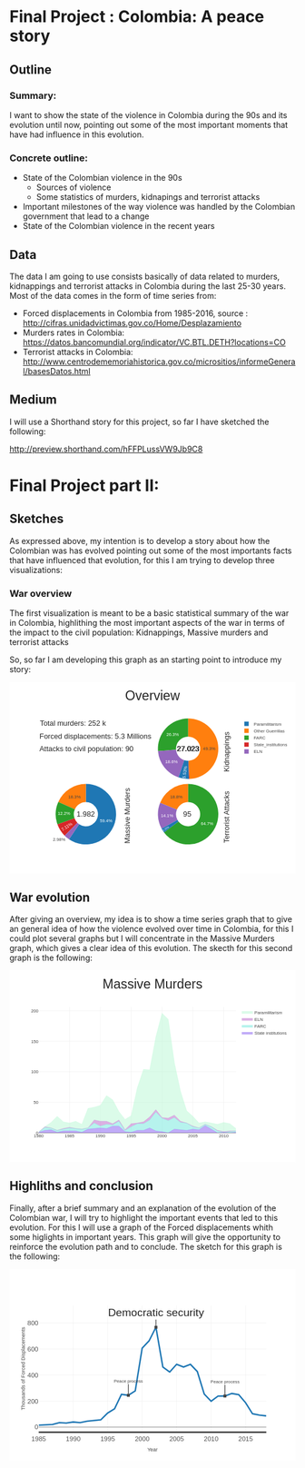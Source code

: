 # Final Project : Colombia: A peace  story
## Outline

### Summary:
I want to show the state of the violence in Colombia during the 90s and its evolution until now, pointing out some of the most important moments that have had influence in this evolution.

### Concrete outline:

- State of the Colombian violence in the 90s
  - Sources of violence
  - Some statistics of murders, kidnapings and terrorist attacks
- Important milestones of the way violence was handled by the Colombian government that lead to a change
- State of the Colombian violence in the recent years

## Data

The data I am going to use consists basically of data related to murders, kidnappings and terrorist attacks in Colombia during the last 25-30 years. Most of the data comes in the form of time series from:

- Forced displacements in Colombia from 1985-2016, source : http://cifras.unidadvictimas.gov.co/Home/Desplazamiento
- Murders rates in Colombia: https://datos.bancomundial.org/indicator/VC.BTL.DETH?locations=CO
- Terrorist attacks in Colombia:  http://www.centrodememoriahistorica.gov.co/micrositios/informeGeneral/basesDatos.html

## Medium

I will use a Shorthand story for this project, so far I have sketched the following:

http://preview.shorthand.com/hFFPLussVW9Jb9C8


# Final Project part II:

## Sketches

As expressed above, my intention is to develop a story about how the Colombian was has evolved pointing out some of the most importants facts that have influenced that evolution, for this I am trying to develop three visualizations:

### War overview 

The first visualization is meant to be a basic statistical summary of the war in Colombia, highlithing the most important aspects of the war in terms of the impact to the civil population: Kidnappings, Massive murders and terrorist attacks

So, so far I am developing this graph as an starting point to introduce my story:

<svg xmlns='http://www.w3.org/2000/svg' class='main-svg' style='' viewBox='0 0 784 525' width='784' height='525' xmlns:xlink='http://www.w3.org/1999/xlink'><rect style='fill: rgb(255, 255, 255); fill-opacity: 1;' x='0' y='0' width='784' height='525' /><defs id='defs-f72a44'><g class='clips' /><g class='gradients' /></defs><g class='bglayer' /><g class='layer-below'><g class='imagelayer' /><g class='shapelayer' /></g><g class='cartesianlayer' /><g class='polarlayer' /><g class='ternarylayer' /><g class='geolayer' /><g class='pielayer'><g class='trace' style='opacity: 1;' stroke-linejoin='round'><g class='slice'><path class='surface' style='fill: rgb(31, 119, 180); fill-opacity: 1; pointer-events: all; stroke: rgb(68, 68, 68); stroke-opacity: 1; stroke-width: 0;' d='M 190.856 389.669 a 33.12 33.12 0 1 0 18.504 -60.5888 l 0 -49.68 a 82.8 82.8 0 1 1 -46.2601 151.472 Z' /><g class='slicetext'><text class='slicetext' style='font-family: TOBESTRIPPEDOpen SansTOBESTRIPPED,verdana,arial,sans-serif; font-size: 12px; white-space: pre; fill: rgb(255, 255, 255); fill-opacity: 1;' text-anchor='middle' transform='translate(264.792 379.129) translate(0 4.64941)' x='0' y='0' data-notex='1'>59.4%</text></g></g><g class='slice'><path class='surface' style='fill: rgb(255, 127, 14); fill-opacity: 1; pointer-events: all; stroke: rgb(68, 68, 68); stroke-opacity: 1; stroke-width: 0;' d='M 209.36 329.08 a 33.12 33.12 0 0 0 -30.2409 19.6137 l -45.3614 -20.2594 a 82.8 82.8 0 0 1 75.6024 -49.0343 Z' /><g class='slicetext'><text class='slicetext' style='font-family: TOBESTRIPPEDOpen SansTOBESTRIPPED,verdana,arial,sans-serif; font-size: 12px; white-space: pre; fill: rgb(68, 68, 68); fill-opacity: 1;' text-anchor='middle' transform='translate(177.821 313.572) translate(0 4.64941)' x='0' y='0' data-notex='1'>18.3%</text></g></g><g class='slice'><path class='surface' style='fill: rgb(44, 160, 44); fill-opacity: 1; pointer-events: all; stroke: rgb(68, 68, 68); stroke-opacity: 1; stroke-width: 0;' d='M 179.119 348.694 a 33.12 33.12 0 0 0 -0.939122 24.6749 l -46.7701 16.7529 a 82.8 82.8 0 0 1 2.34781 -61.6872 Z' /><g class='slicetext'><text class='slicetext' style='font-family: TOBESTRIPPEDOpen SansTOBESTRIPPED,verdana,arial,sans-serif; font-size: 12px; white-space: pre; fill: rgb(255, 255, 255); fill-opacity: 1;' text-anchor='middle' transform='translate(149.088 359.906) translate(0 4.64941)' x='0' y='0' data-notex='1'>12.2%</text></g></g><g class='slice'><path class='surface' style='fill: rgb(214, 39, 40); fill-opacity: 1; pointer-events: all; stroke: rgb(68, 68, 68); stroke-opacity: 1; stroke-width: 0;' d='M 178.18 373.369 a 33.12 33.12 0 0 0 7.89098 12.3803 l -34.9336 35.3234 a 82.8 82.8 0 0 1 -19.7274 -30.9508 Z' /><g class='slicetext'><text class='slicetext' style='font-family: TOBESTRIPPEDOpen SansTOBESTRIPPED,verdana,arial,sans-serif; font-size: 12px; white-space: pre; fill: rgb(255, 255, 255); fill-opacity: 1;' text-anchor='middle' transform='translate(156.779 395.714) rotate(-32.5126) translate(0 4.64941)' x='0' y='0' data-notex='1'>7.11%</text></g></g><g class='slice'><path class='surface' style='fill: rgb(148, 103, 189); fill-opacity: 1; pointer-events: all; stroke: rgb(68, 68, 68); stroke-opacity: 1; stroke-width: 0;' d='M 186.071 385.749 a 33.12 33.12 0 0 0 4.78507 3.91987 l -27.756 41.2032 a 82.8 82.8 0 0 1 -11.9627 -9.79967 Z' /><g class='slicetext'><text class='slicetext' style='font-family: TOBESTRIPPEDOpen SansTOBESTRIPPED,verdana,arial,sans-serif; font-size: 12px; white-space: pre; fill: rgb(68, 68, 68); fill-opacity: 1;' text-anchor='middle' transform='translate(135.974 431.141) translate(0 4.64941)' x='0' y='0' data-notex='1'>2.98%</text></g></g></g><g class='trace' style='opacity: 1;' stroke-linejoin='round'><g class='slice'><path class='surface' style='fill: rgb(44, 160, 44); fill-opacity: 1; pointer-events: all; stroke: rgb(68, 68, 68); stroke-opacity: 1; stroke-width: 0;' d='M 463.21 382.159 a 33.12 33.12 0 1 0 26.4303 -53.0793 l 0 -49.68 a 82.8 82.8 0 1 1 -66.0758 132.698 Z' /><g class='slicetext'><text class='slicetext' style='font-family: TOBESTRIPPEDOpen SansTOBESTRIPPED,verdana,arial,sans-serif; font-size: 12px; white-space: pre; fill: rgb(255, 255, 255); fill-opacity: 1;' text-anchor='middle' transform='translate(541.524 388.035) translate(0 4.64941)' x='0' y='0' data-notex='1'>64.7%</text></g></g><g class='slice'><path class='surface' style='fill: rgb(255, 127, 14); fill-opacity: 1; pointer-events: all; stroke: rgb(68, 68, 68); stroke-opacity: 1; stroke-width: 0;' d='M 489.64 329.08 a 33.12 33.12 0 0 0 -30.6571 20.587 l -45.9857 -18.7995 a 82.8 82.8 0 0 1 76.6428 -51.4676 Z' /><g class='slicetext'><text class='slicetext' style='font-family: TOBESTRIPPEDOpen SansTOBESTRIPPED,verdana,arial,sans-serif; font-size: 12px; white-space: pre; fill: rgb(68, 68, 68); fill-opacity: 1;' text-anchor='middle' transform='translate(457.328 314.083) translate(0 4.64941)' x='0' y='0' data-notex='1'>18.8%</text></g></g><g class='slice'><path class='surface' style='fill: rgb(148, 103, 189); fill-opacity: 1; pointer-events: all; stroke: rgb(68, 68, 68); stroke-opacity: 1; stroke-width: 0;' d='M 458.983 349.667 a 33.12 33.12 0 0 0 1.57507 28.3813 l -43.6231 23.7725 a 82.8 82.8 0 0 1 -3.93767 -70.9532 Z' /><g class='slicetext'><text class='slicetext' style='font-family: TOBESTRIPPEDOpen SansTOBESTRIPPED,verdana,arial,sans-serif; font-size: 12px; white-space: pre; fill: rgb(255, 255, 255); fill-opacity: 1;' text-anchor='middle' transform='translate(431.769 365.412) translate(0 4.64941)' x='0' y='0' data-notex='1'>14.1%</text></g></g><g class='slice'><path class='surface' style='fill: rgb(31, 119, 180); fill-opacity: 1; pointer-events: all; stroke: rgb(68, 68, 68); stroke-opacity: 1; stroke-width: 0;' d='M 460.558 378.048 a 33.12 33.12 0 0 0 2.65172 4.11096 l -39.6455 29.9389 a 82.8 82.8 0 0 1 -6.6293 -10.2774 Z' /><g class='slicetext'><text class='slicetext' style='font-family: TOBESTRIPPEDOpen SansTOBESTRIPPED,verdana,arial,sans-serif; font-size: 12px; white-space: pre; fill: rgb(255, 255, 255); fill-opacity: 1;' text-anchor='middle' transform='translate(428.291 401.772) scale(0.574146) rotate(-32.8235) translate(0 4.64941)' x='0' y='0' data-notex='1'>2.35%</text></g></g></g><g class='trace' style='opacity: 1;' stroke-linejoin='round'><g class='slice'><path class='surface' style='fill: rgb(255, 127, 14); fill-opacity: 1; pointer-events: all; stroke: rgb(68, 68, 68); stroke-opacity: 1; stroke-width: 0;' d='M 491.051 215.89 a 33.12 33.12 0 0 0 -1.41148 -66.2099 l 0 -49.68 a 82.8 82.8 0 0 1 3.5287 165.525 Z' /><g class='slicetext'><text class='slicetext' style='font-family: TOBESTRIPPEDOpen SansTOBESTRIPPED,verdana,arial,sans-serif; font-size: 12px; white-space: pre; fill: rgb(68, 68, 68); fill-opacity: 1;' text-anchor='middle' transform='translate(547.587 181.565) translate(0 4.64941)' x='0' y='0' data-notex='1'>49.3%</text></g></g><g class='slice'><path class='surface' style='fill: rgb(44, 160, 44); fill-opacity: 1; pointer-events: all; stroke: rgb(68, 68, 68); stroke-opacity: 1; stroke-width: 0;' d='M 489.64 149.68 a 33.12 33.12 0 0 0 -33.0136 35.7731 l -49.5203 3.97971 a 82.8 82.8 0 0 1 82.5339 -89.4328 Z' /><g class='slicetext'><text class='slicetext' style='font-family: TOBESTRIPPEDOpen SansTOBESTRIPPED,verdana,arial,sans-serif; font-size: 12px; white-space: pre; fill: rgb(255, 255, 255); fill-opacity: 1;' text-anchor='middle' transform='translate(447.046 143.492) translate(0 4.64941)' x='0' y='0' data-notex='1'>26.3%</text></g></g><g class='slice'><path class='surface' style='fill: rgb(148, 103, 189); fill-opacity: 1; pointer-events: all; stroke: rgb(68, 68, 68); stroke-opacity: 1; stroke-width: 0;' d='M 456.626 185.453 a 33.12 33.12 0 0 0 22.5102 28.7573 l -15.755 47.1156 a 82.8 82.8 0 0 1 -56.2756 -71.8932 Z' /><g class='slicetext'><text class='slicetext' style='font-family: TOBESTRIPPEDOpen SansTOBESTRIPPED,verdana,arial,sans-serif; font-size: 12px; white-space: pre; fill: rgb(255, 255, 255); fill-opacity: 1;' text-anchor='middle' transform='translate(444 218.526) translate(0 4.64941)' x='0' y='0' data-notex='1'>18.6%</text></g></g><g class='slice'><path class='surface' style='fill: rgb(31, 119, 180); fill-opacity: 1; pointer-events: all; stroke: rgb(68, 68, 68); stroke-opacity: 1; stroke-width: 0;' d='M 479.137 214.21 a 33.12 33.12 0 0 0 11.3238 1.69942 l 1.23063 49.6648 a 82.8 82.8 0 0 1 -28.3094 -4.24855 Z' /><g class='slicetext'><text class='slicetext' style='font-family: TOBESTRIPPEDOpen SansTOBESTRIPPED,verdana,arial,sans-serif; font-size: 12px; white-space: pre; fill: rgb(255, 255, 255); fill-opacity: 1;' text-anchor='middle' transform='translate(479.98 247.17) rotate(-81.465) translate(0 4.64941)' x='0' y='0' data-notex='1'>5.53%</text></g></g><g class='slice'><path class='surface' style='fill: rgb(214, 39, 40); fill-opacity: 1; pointer-events: all; stroke: rgb(68, 68, 68); stroke-opacity: 1; stroke-width: 0;' d='M 490.46 215.91 a 33.12 33.12 0 0 0 0.591059 -0.0199273 l 2.11722 49.6349 a 82.8 82.8 0 0 1 -1.47765 0.0498183 Z' /><g class='slicetext'><text class='slicetext' style='font-family: TOBESTRIPPEDOpen SansTOBESTRIPPED,verdana,arial,sans-serif; font-size: 12px; white-space: pre; fill: rgb(255, 255, 255); fill-opacity: 1;' text-anchor='middle' transform='translate(492.371 263.796) scale(0.0866479) rotate(88.069) translate(-0.00488281 4.64941)' x='0' y='0' data-notex='1'>0.284%</text></g></g></g></g><g class='glimages' /><defs id='topdefs-f72a44'><g class='clips' /><clipPath id='legendf72a44'><rect x='0' y='0' width='142' height='105' /></clipPath></defs><g class='layer-above'><g class='imagelayer' /><g class='shapelayer' /></g><g class='infolayer'><g class='legend' pointer-events='all' transform='translate(629.78 100)'><rect class='bg' style='fill: rgb(255, 255, 255); fill-opacity: 1; stroke: rgb(68, 68, 68); stroke-opacity: 1; stroke-width: 0px;' x='0' y='0' width='142' height='105' shape-rendering='crispEdges' /><g class='scrollbox' clip-path='url("#legendf72a44")' transform='translate(0)'><g class='groups'><g class='traces' style='opacity: 1;' transform='translate(0 14.5)'><text class='legendtext user-select-none' style='font-family: TOBESTRIPPEDOpen SansTOBESTRIPPED,verdana,arial,sans-serif; font-size: 12px; white-space: pre; fill: rgb(68, 68, 68); fill-opacity: 1;' text-anchor='start' x='40' y='4.68'>Paramilitarism</text><rect class='legendtoggle' style='cursor: pointer; fill: rgb(0, 0, 0); fill-opacity: 0;' pointer-events='all' x='0' y='-9.5' width='182' height='19' /><g class='layers' style='opacity: 1;'><g class='legendfill' /><g class='legendlines' /><g class='legendsymbols'><g class='legendpoints'><path class='legendpie' style='fill: rgb(31, 119, 180); fill-opacity: 1; stroke: rgb(68, 68, 68); stroke-opacity: 1; stroke-width: 0;' transform='translate(20)' d='M 6 6 H -6 V -6 H 6 Z' /></g></g></g></g><g class='traces' style='opacity: 1;' transform='translate(0 33.5)'><text class='legendtext user-select-none' style='font-family: TOBESTRIPPEDOpen SansTOBESTRIPPED,verdana,arial,sans-serif; font-size: 12px; white-space: pre; fill: rgb(68, 68, 68); fill-opacity: 1;' text-anchor='start' x='40' y='4.68'>Other Guerrillas</text><rect class='legendtoggle' style='cursor: pointer; fill: rgb(0, 0, 0); fill-opacity: 0;' pointer-events='all' x='0' y='-9.5' width='182' height='19' /><g class='layers' style='opacity: 1;'><g class='legendfill' /><g class='legendlines' /><g class='legendsymbols'><g class='legendpoints'><path class='legendpie' style='fill: rgb(255, 127, 14); fill-opacity: 1; stroke: rgb(68, 68, 68); stroke-opacity: 1; stroke-width: 0;' transform='translate(20)' d='M 6 6 H -6 V -6 H 6 Z' /></g></g></g></g><g class='traces' style='opacity: 1;' transform='translate(0 52.5)'><text class='legendtext user-select-none' style='font-family: TOBESTRIPPEDOpen SansTOBESTRIPPED,verdana,arial,sans-serif; font-size: 12px; white-space: pre; fill: rgb(68, 68, 68); fill-opacity: 1;' text-anchor='start' x='40' y='4.68'>FARC</text><rect class='legendtoggle' style='cursor: pointer; fill: rgb(0, 0, 0); fill-opacity: 0;' pointer-events='all' x='0' y='-9.5' width='182' height='19' /><g class='layers' style='opacity: 1;'><g class='legendfill' /><g class='legendlines' /><g class='legendsymbols'><g class='legendpoints'><path class='legendpie' style='fill: rgb(44, 160, 44); fill-opacity: 1; stroke: rgb(68, 68, 68); stroke-opacity: 1; stroke-width: 0;' transform='translate(20)' d='M 6 6 H -6 V -6 H 6 Z' /></g></g></g></g><g class='traces' style='opacity: 1;' transform='translate(0 71.5)'><text class='legendtext user-select-none' style='font-family: TOBESTRIPPEDOpen SansTOBESTRIPPED,verdana,arial,sans-serif; font-size: 12px; white-space: pre; fill: rgb(68, 68, 68); fill-opacity: 1;' text-anchor='start' x='40' y='4.68'>State_institutions</text><rect class='legendtoggle' style='cursor: pointer; fill: rgb(0, 0, 0); fill-opacity: 0;' pointer-events='all' x='0' y='-9.5' width='182' height='19' /><g class='layers' style='opacity: 1;'><g class='legendfill' /><g class='legendlines' /><g class='legendsymbols'><g class='legendpoints'><path class='legendpie' style='fill: rgb(214, 39, 40); fill-opacity: 1; stroke: rgb(68, 68, 68); stroke-opacity: 1; stroke-width: 0;' transform='translate(20)' d='M 6 6 H -6 V -6 H 6 Z' /></g></g></g></g><g class='traces' style='opacity: 1;' transform='translate(0 90.5)'><text class='legendtext user-select-none' style='font-family: TOBESTRIPPEDOpen SansTOBESTRIPPED,verdana,arial,sans-serif; font-size: 12px; white-space: pre; fill: rgb(68, 68, 68); fill-opacity: 1;' text-anchor='start' x='40' y='4.68'>ELN</text><rect class='legendtoggle' style='cursor: pointer; fill: rgb(0, 0, 0); fill-opacity: 0;' pointer-events='all' x='0' y='-9.5' width='182' height='19' /><g class='layers' style='opacity: 1;'><g class='legendfill' /><g class='legendlines' /><g class='legendsymbols'><g class='legendpoints'><path class='legendpie' style='fill: rgb(148, 103, 189); fill-opacity: 1; stroke: rgb(68, 68, 68); stroke-opacity: 1; stroke-width: 0;' transform='translate(20)' d='M 6 6 H -6 V -6 H 6 Z' /></g></g></g></g></g></g><rect class='scrollbar' style='fill: rgb(128, 139, 164); fill-opacity: 1;' x='0' y='0' width='0' height='0' rx='20' ry='3' /></g><g class='g-gtitle'><text class='gtitle' style='font-family: Arial; font-size: 36px; font-weight: normal; white-space: pre; opacity: 1; fill: rgb(37, 37, 37);' text-anchor='middle' x='392' y='50' dy='0em'>Overview</text></g><g class='annotation' style='opacity: 1;' data-index='0'><g class='annotation-text-g' transform='rotate(-90 594.72 370)'><g class='cursor-pointer' transform='translate(520 357)'><rect class='bg' style='fill: rgb(0, 0, 0); fill-opacity: 0; stroke: rgb(0, 0, 0); stroke-opacity: 0; stroke-width: 1px;' x='0.5' y='0.5' width='149' height='26' /><text class='annotation-text' style='font-family: Arial; font-size: 20px; white-space: pre; fill: rgb(37, 37, 37); fill-opacity: 1;' text-anchor='middle' x='74.79' y='20.4395'>Terrorist Attacks</text></g></g></g><g class='annotation' style='opacity: 1;' data-index='1'><g class='annotation-text-g' transform='rotate(0)'><g class='cursor-pointer' transform='translate(474 349)'><rect class='bg' style='fill: rgb(0, 0, 0); fill-opacity: 0; stroke: rgb(0, 0, 0); stroke-opacity: 0; stroke-width: 1px;' x='0.5' y='0.5' width='25' height='26' /><text class='annotation-text' style='font-family: Arial; font-size: 20px; white-space: pre; fill: rgb(37, 37, 37); fill-opacity: 1;' text-anchor='middle' x='13.1201' y='20.4395'>95</text></g></g></g><g class='annotation' style='opacity: 1;' data-index='2'><g class='annotation-text-g' transform='rotate(-90 322.55 367)'><g class='cursor-pointer' transform='translate(245 354)'><rect class='bg' style='fill: rgb(0, 0, 0); fill-opacity: 0; stroke: rgb(0, 0, 0); stroke-opacity: 0; stroke-width: 1px;' x='0.5' y='0.5' width='155' height='26' /><text class='annotation-text' style='font-family: Arial; font-size: 20px; white-space: pre; fill: rgb(37, 37, 37); fill-opacity: 1;' text-anchor='middle' x='78.1201' y='20.4395'>Massive Murders</text></g></g></g><g class='annotation' style='opacity: 1;' data-index='3'><g class='annotation-text-g' transform='rotate(0)'><g class='cursor-pointer' transform='translate(182 349)'><rect class='bg' style='fill: rgb(0, 0, 0); fill-opacity: 0; stroke: rgb(0, 0, 0); stroke-opacity: 0; stroke-width: 1px;' x='0.5' y='0.5' width='53' height='26' /><text class='annotation-text' style='font-family: Arial; font-size: 20px; white-space: pre; fill: rgb(37, 37, 37); fill-opacity: 1;' text-anchor='middle' x='27.0195' y='20.4395'>1.982</text></g></g></g><g class='annotation' style='opacity: 1;' data-index='4'><g class='annotation-text-g' transform='rotate(-90 594.72 191.5)'><g class='cursor-pointer' transform='translate(538 178)'><rect class='bg' style='fill: rgb(0, 0, 0); fill-opacity: 0; stroke: rgb(0, 0, 0); stroke-opacity: 0; stroke-width: 1px;' x='0.5' y='0.5' width='113' height='26' /><text class='annotation-text' style='font-family: Arial; font-size: 20px; white-space: pre; fill: rgb(37, 37, 37); fill-opacity: 1;' text-anchor='middle' x='57.0293' y='20.4395'>Kidnappings</text></g></g></g><g class='annotation' style='opacity: 1;' data-index='5'><g class='annotation-text-g' transform='rotate(0)'><g class='cursor-pointer' transform='translate(457 169)'><rect class='bg' style='fill: rgb(0, 0, 0); fill-opacity: 0; stroke: rgb(0, 0, 0); stroke-opacity: 0; stroke-width: 1px;' x='0.5' y='0.5' width='64' height='26' /><text class='annotation-text' style='font-family: Arial; font-size: 20px; white-space: pre; fill: rgb(37, 37, 37); fill-opacity: 1;' text-anchor='middle' x='32.5801' y='20.4395'>27.023</text></g></g></g><g class='annotation' style='opacity: 1;' data-index='6'><g class='annotation-text-g' transform='rotate(0)'><g class='cursor-pointer' transform='translate(457 169)'><rect class='bg' style='fill: rgb(0, 0, 0); fill-opacity: 0; stroke: rgb(0, 0, 0); stroke-opacity: 0; stroke-width: 1px;' x='0.5' y='0.5' width='64' height='26' /><text class='annotation-text' style='font-family: Arial; font-size: 20px; white-space: pre; fill: rgb(37, 37, 37); fill-opacity: 1;' text-anchor='middle' x='32.5801' y='20.4395'>27.023</text></g></g></g><g class='annotation' style='opacity: 1;' data-index='7'><g class='annotation-text-g' transform='rotate(0)'><g class='cursor-pointer' transform='translate(457 169)'><rect class='bg' style='fill: rgb(0, 0, 0); fill-opacity: 0; stroke: rgb(0, 0, 0); stroke-opacity: 0; stroke-width: 1px;' x='0.5' y='0.5' width='64' height='26' /><text class='annotation-text' style='font-family: Arial; font-size: 20px; white-space: pre; fill: rgb(37, 37, 37); fill-opacity: 1;' text-anchor='middle' x='32.5801' y='20.4395'>27.023</text></g></g></g><g class='annotation' style='opacity: 1;' data-index='8'><g class='annotation-text-g' transform='rotate(0)'><g class='cursor-pointer' transform='translate(457 169)'><rect class='bg' style='fill: rgb(0, 0, 0); fill-opacity: 0; stroke: rgb(0, 0, 0); stroke-opacity: 0; stroke-width: 1px;' x='0.5' y='0.5' width='64' height='26' /><text class='annotation-text' style='font-family: Arial; font-size: 20px; white-space: pre; fill: rgb(37, 37, 37); fill-opacity: 1;' text-anchor='middle' x='32.5801' y='20.4395'>27.023</text></g></g></g><g class='annotation' style='opacity: 1;' data-index='9'><g class='annotation-text-g' transform='rotate(0)'><g class='cursor-pointer' transform='translate(457 169)'><rect class='bg' style='fill: rgb(0, 0, 0); fill-opacity: 0; stroke: rgb(0, 0, 0); stroke-opacity: 0; stroke-width: 1px;' x='0.5' y='0.5' width='64' height='26' /><text class='annotation-text' style='font-family: Arial; font-size: 20px; white-space: pre; fill: rgb(37, 37, 37); fill-opacity: 1;' text-anchor='middle' x='32.5801' y='20.4395'>27.023</text></g></g></g><g class='annotation' style='opacity: 1;' data-index='10'><g class='annotation-text-g' transform='rotate(0)'><g class='cursor-pointer' transform='translate(80 100)'><rect class='bg' style='fill: rgb(0, 0, 0); fill-opacity: 0; stroke: rgb(0, 0, 0); stroke-opacity: 0; stroke-width: 1px;' x='0.5' y='0.5' width='186' height='26' /><text class='annotation-text' style='font-family: Arial; font-size: 20px; white-space: pre; fill: rgb(37, 37, 37); fill-opacity: 1;' text-anchor='middle' x='93.7002' y='20.4395'>Total murders: 252 k</text></g></g></g><g class='annotation' style='opacity: 1;' data-index='11'><g class='annotation-text-g' transform='rotate(0)'><g class='cursor-pointer' transform='translate(80 135)'><rect class='bg' style='fill: rgb(0, 0, 0); fill-opacity: 0; stroke: rgb(0, 0, 0); stroke-opacity: 0; stroke-width: 1px;' x='0.5' y='0.5' width='310' height='26' /><text class='annotation-text' style='font-family: Arial; font-size: 20px; white-space: pre; fill: rgb(37, 37, 37); fill-opacity: 1;' text-anchor='middle' x='155.3799' y='20.4395'>Forced displacements: 5.3 Millions</text></g></g></g><g class='annotation' style='opacity: 1;' data-index='12'><g class='annotation-text-g' transform='rotate(0)'><g class='cursor-pointer' transform='translate(80 169)'><rect class='bg' style='fill: rgb(0, 0, 0); fill-opacity: 0; stroke: rgb(0, 0, 0); stroke-opacity: 0; stroke-width: 1px;' x='0.5' y='0.5' width='261' height='26' /><text class='annotation-text' style='font-family: Arial; font-size: 20px; white-space: pre; fill: rgb(37, 37, 37); fill-opacity: 1;' text-anchor='middle' x='130.9502' y='20.4395'>Attacks to civil population: 90</text></g></g></g></g></svg>




## War evolution

After giving an overview, my idea is to show a time series graph that to give an general idea of how the  violence evolved over time in Colombia, for this I could plot several graphs but I will concentrate in the Massive Murders graph, which gives a clear idea of this evolution. The  skecth for this second graph is the following: 

<svg xmlns='http://www.w3.org/2000/svg' class='main-svg' style='' viewBox='0 0 784 525' width='784' height='525' xmlns:xlink='http://www.w3.org/1999/xlink'><rect style='fill: rgb(255, 255, 255); fill-opacity: 1;' x='0' y='0' width='784' height='525' /><defs id='defs-1cec9d'><g class='clips'><clipPath class='plotclip' id='clip1cec9dxyplot'><rect width='541' height='345' /></clipPath><clipPath class='axesclip' id='clip1cec9dx'><rect x='80' y='0' width='541' height='525' /></clipPath><clipPath class='axesclip' id='clip1cec9dy'><rect x='0' y='100' width='784' height='345' /></clipPath><clipPath class='axesclip' id='clip1cec9dxy'><rect x='80' y='100' width='541' height='345' /></clipPath></g><g class='gradients' /></defs><g class='bglayer' /><g class='layer-below'><g class='imagelayer' /><g class='shapelayer' /></g><g class='cartesianlayer'><g class='subplot xy'><g class='layer-subplot'><g class='shapelayer' /><g class='imagelayer' /></g><g class='gridlayer'><g class='x'><path class='xgrid crisp' style='stroke: rgb(238, 238, 238); stroke-opacity: 1; stroke-width: 1px;' transform='translate(164.53)' d='M 0 100 v 345' /><path class='xgrid crisp' style='stroke: rgb(238, 238, 238); stroke-opacity: 1; stroke-width: 1px;' transform='translate(249.06)' d='M 0 100 v 345' /><path class='xgrid crisp' style='stroke: rgb(238, 238, 238); stroke-opacity: 1; stroke-width: 1px;' transform='translate(333.59)' d='M 0 100 v 345' /><path class='xgrid crisp' style='stroke: rgb(238, 238, 238); stroke-opacity: 1; stroke-width: 1px;' transform='translate(418.13)' d='M 0 100 v 345' /><path class='xgrid crisp' style='stroke: rgb(238, 238, 238); stroke-opacity: 1; stroke-width: 1px;' transform='translate(502.66)' d='M 0 100 v 345' /><path class='xgrid crisp' style='stroke: rgb(238, 238, 238); stroke-opacity: 1; stroke-width: 1px;' transform='translate(587.19)' d='M 0 100 v 345' /></g><g class='y'><path class='ygrid crisp' style='stroke: rgb(238, 238, 238); stroke-opacity: 1; stroke-width: 1px;' transform='translate(0 361.39)' d='M 80 0 h 541' /><path class='ygrid crisp' style='stroke: rgb(238, 238, 238); stroke-opacity: 1; stroke-width: 1px;' transform='translate(0 277.78)' d='M 80 0 h 541' /><path class='ygrid crisp' style='stroke: rgb(238, 238, 238); stroke-opacity: 1; stroke-width: 1px;' transform='translate(0 194.17)' d='M 80 0 h 541' /><path class='ygrid crisp' style='stroke: rgb(238, 238, 238); stroke-opacity: 1; stroke-width: 1px;' transform='translate(0 110.56)' d='M 80 0 h 541' /></g></g><g class='zerolinelayer'><path class='yzl zl crisp' style='stroke: rgb(68, 68, 68); stroke-opacity: 1; stroke-width: 1px;' transform='translate(0 445)' d='M 80 0 h 541' /></g><path class='xlines-below' /><path class='ylines-below' /><g class='overlines-below' /><g class='xaxislayer-below' /><g class='yaxislayer-below' /><g class='overaxes-below' /><g class='plot' clip-path='url("#clip1cec9dxyplot")' transform='translate(80 100)'><g class='scatterlayer mlayer'><g class='trace scatter trace1b7fe9' style='stroke-miterlimit: 2;'><g class='fills'><g><path class='js-fill' style='fill: rgb(131, 90, 241); fill-opacity: 0.5; stroke-width: 0;' d='M 541 345 L 0 345 L 0 343.33 L 16.91 338.31 L 33.81 336.64 L 50.72 343.33 L 67.63 339.98 L 101.44 339.98 L 118.34 343.33 L 135.25 334.97 L 152.16 333.29 L 169.06 331.62 L 185.97 333.29 L 202.88 326.61 L 219.78 326.61 L 236.69 341.66 L 253.59 343.33 L 270.5 338.31 L 287.41 338.31 L 304.31 331.62 L 321.22 339.98 L 338.13 341.66 L 355.03 345 L 371.94 334.97 L 388.84 336.64 L 405.75 338.31 L 422.66 334.97 L 439.56 336.64 L 456.47 324.93 L 490.28 345 L 507.19 343.33 L 524.09 345 L 541 343.33' /></g><g><path class='js-fill' style='fill: rgb(111, 231, 219); fill-opacity: 0.5; stroke-width: 0;' d='M 0 343.33 L 16.91 329.95 L 33.81 331.62 L 50.72 338.31 L 67.63 334.97 L 84.53 331.62 L 101.44 333.29 L 118.34 334.97 L 135.25 331.62 L 152.16 318.24 L 169.06 326.61 L 185.97 321.59 L 202.88 323.26 L 219.78 313.23 L 236.69 338.31 L 253.59 328.28 L 270.5 319.92 L 287.41 319.92 L 304.31 309.88 L 321.22 288.15 L 338.13 304.87 L 355.03 311.56 L 371.94 303.2 L 388.84 316.57 L 405.75 318.24 L 422.66 328.28 L 439.56 331.62 L 456.47 321.59 L 473.38 328.28 L 490.28 339.98 L 507.19 343.33 L 541 339.98 L 541 343.33 L 524.09 345 L 507.19 343.33 L 490.28 345 L 456.47 324.93 L 439.56 336.64 L 422.66 334.97 L 405.75 338.31 L 388.84 336.64 L 371.94 334.97 L 355.03 345 L 338.13 341.66 L 321.22 339.98 L 304.31 331.62 L 287.41 338.31 L 270.5 338.31 L 253.59 343.33 L 236.69 341.66 L 219.78 326.61 L 202.88 326.61 L 185.97 333.29 L 169.06 331.62 L 152.16 333.29 L 135.25 334.97 L 118.34 343.33 L 101.44 339.98 L 67.63 339.98 L 50.72 343.33 L 33.81 336.64 L 16.91 338.31 L 0 343.33 Z' /></g></g><g class='errorbars' /><g class='lines'><path class='js-line' style='opacity: 1; fill: none; stroke: rgb(131, 90, 241); stroke-opacity: 1; stroke-width: 0.5px;' d='M 0 343.33 L 16.91 338.31 L 33.81 336.64 L 50.72 343.33 L 67.63 339.98 L 101.44 339.98 L 118.34 343.33 L 135.25 334.97 L 152.16 333.29 L 169.06 331.62 L 185.97 333.29 L 202.88 326.61 L 219.78 326.61 L 236.69 341.66 L 253.59 343.33 L 270.5 338.31 L 287.41 338.31 L 304.31 331.62 L 321.22 339.98 L 338.13 341.66 L 355.03 345 L 371.94 334.97 L 388.84 336.64 L 405.75 338.31 L 422.66 334.97 L 439.56 336.64 L 456.47 324.93 L 490.28 345 L 507.19 343.33 L 524.09 345 L 541 343.33' /></g><g class='points' /><g class='text' /></g><g class='trace scatter tracea3b535' style='stroke-miterlimit: 2;'><g class='fills'><g><path class='js-fill' style='fill: rgb(184, 100, 200); fill-opacity: 0.5; stroke-width: 0;' d='M 0 343.33 L 16.91 328.28 L 33.81 331.62 L 50.72 338.31 L 67.63 333.29 L 84.53 329.95 L 101.44 333.29 L 118.34 334.97 L 135.25 331.62 L 152.16 309.88 L 169.06 313.23 L 185.97 313.23 L 202.88 319.92 L 219.78 309.88 L 236.69 336.64 L 253.59 319.92 L 270.5 318.24 L 287.41 314.9 L 304.31 301.52 L 321.22 281.46 L 338.13 303.2 L 355.03 304.87 L 371.94 296.51 L 388.84 313.23 L 405.75 318.24 L 422.66 326.61 L 439.56 331.62 L 456.47 321.59 L 473.38 328.28 L 490.28 338.31 L 507.19 341.66 L 524.09 339.98 L 541 339.98 L 541 339.98 L 507.19 343.33 L 490.28 339.98 L 473.38 328.28 L 456.47 321.59 L 439.56 331.62 L 422.66 328.28 L 405.75 318.24 L 388.84 316.57 L 371.94 303.2 L 355.03 311.56 L 338.13 304.87 L 321.22 288.15 L 304.31 309.88 L 287.41 319.92 L 270.5 319.92 L 253.59 328.28 L 236.69 338.31 L 219.78 313.23 L 202.88 323.26 L 185.97 321.59 L 169.06 326.61 L 152.16 318.24 L 135.25 331.62 L 118.34 334.97 L 101.44 333.29 L 84.53 331.62 L 67.63 334.97 L 50.72 338.31 L 33.81 331.62 L 16.91 329.95 L 0 343.33 Z' /></g></g><g class='errorbars' /><g class='lines'><path class='js-line' style='opacity: 1; fill: none; stroke: rgb(111, 231, 219); stroke-opacity: 1; stroke-width: 0.5px;' d='M 0 343.33 L 16.91 329.95 L 33.81 331.62 L 50.72 338.31 L 67.63 334.97 L 84.53 331.62 L 101.44 333.29 L 118.34 334.97 L 135.25 331.62 L 152.16 318.24 L 169.06 326.61 L 185.97 321.59 L 202.88 323.26 L 219.78 313.23 L 236.69 338.31 L 253.59 328.28 L 270.5 319.92 L 287.41 319.92 L 304.31 309.88 L 321.22 288.15 L 338.13 304.87 L 355.03 311.56 L 371.94 303.2 L 388.84 316.57 L 405.75 318.24 L 422.66 328.28 L 439.56 331.62 L 456.47 321.59 L 473.38 328.28 L 490.28 339.98 L 507.19 343.33 L 541 339.98' /></g><g class='points' /><g class='text' /></g><g class='trace scatter traceba7064' style='stroke-miterlimit: 2;'><g class='fills'><g><path class='js-fill' style='fill: rgb(184, 247, 212); fill-opacity: 0.5; stroke-width: 0;' d='M 0 341.66 L 16.91 328.28 L 33.81 316.57 L 50.72 299.85 L 67.63 314.9 L 84.53 318.24 L 101.44 313.23 L 118.34 321.59 L 135.25 278.11 L 152.16 274.77 L 169.06 269.75 L 185.97 243 L 202.88 254.7 L 219.78 286.47 L 236.69 308.21 L 253.59 298.18 L 270.5 221.26 L 287.41 171.09 L 304.31 172.76 L 321.22 82.47 L 338.13 17.25 L 355.03 33.97 L 371.94 152.7 L 388.84 231.29 L 405.75 284.8 L 422.66 299.85 L 439.56 318.24 L 456.47 314.9 L 473.38 318.24 L 490.28 321.59 L 507.19 316.57 L 524.09 319.92 L 541 333.29 L 541 339.98 L 524.09 339.98 L 507.19 341.66 L 490.28 338.31 L 473.38 328.28 L 456.47 321.59 L 439.56 331.62 L 422.66 326.61 L 405.75 318.24 L 388.84 313.23 L 371.94 296.51 L 355.03 304.87 L 338.13 303.2 L 321.22 281.46 L 304.31 301.52 L 287.41 314.9 L 270.5 318.24 L 253.59 319.92 L 236.69 336.64 L 219.78 309.88 L 202.88 319.92 L 185.97 313.23 L 169.06 313.23 L 152.16 309.88 L 135.25 331.62 L 118.34 334.97 L 101.44 333.29 L 84.53 329.95 L 67.63 333.29 L 50.72 338.31 L 33.81 331.62 L 16.91 328.28 L 0 343.33 Z' /></g></g><g class='errorbars' /><g class='lines'><path class='js-line' style='opacity: 1; fill: none; stroke: rgb(184, 100, 200); stroke-opacity: 1; stroke-width: 0.5px;' d='M 0 343.33 L 16.91 328.28 L 33.81 331.62 L 50.72 338.31 L 67.63 333.29 L 84.53 329.95 L 101.44 333.29 L 118.34 334.97 L 135.25 331.62 L 152.16 309.88 L 169.06 313.23 L 185.97 313.23 L 202.88 319.92 L 219.78 309.88 L 236.69 336.64 L 253.59 319.92 L 270.5 318.24 L 287.41 314.9 L 304.31 301.52 L 321.22 281.46 L 338.13 303.2 L 355.03 304.87 L 371.94 296.51 L 388.84 313.23 L 405.75 318.24 L 422.66 326.61 L 439.56 331.62 L 456.47 321.59 L 473.38 328.28 L 490.28 338.31 L 507.19 341.66 L 524.09 339.98 L 541 339.98' /></g><g class='points' /><g class='text' /></g><g class='trace scatter trace87dd60' style='stroke-miterlimit: 2;'><g class='fills' /><g class='errorbars' /><g class='lines'><path class='js-line' style='opacity: 1; fill: none; stroke: rgb(184, 247, 212); stroke-opacity: 1; stroke-width: 0.5px;' d='M 0 341.66 L 16.91 328.28 L 33.81 316.57 L 50.72 299.85 L 67.63 314.9 L 84.53 318.24 L 101.44 313.23 L 118.34 321.59 L 135.25 278.11 L 152.16 274.77 L 169.06 269.75 L 185.97 243 L 202.88 254.7 L 219.78 286.47 L 236.69 308.21 L 253.59 298.18 L 270.5 221.26 L 287.41 171.09 L 304.31 172.76 L 321.22 82.47 L 338.13 17.25 L 355.03 33.97 L 371.94 152.7 L 388.84 231.29 L 405.75 284.8 L 422.66 299.85 L 439.56 318.24 L 456.47 314.9 L 473.38 318.24 L 490.28 321.59 L 507.19 316.57 L 524.09 319.92 L 541 333.29' /></g><g class='points' /><g class='text' /></g></g></g><g class='overplot' /><path class='xlines-above crisp' style='fill: none;' d='M 0 0' /><path class='ylines-above crisp' style='fill: none;' d='M 0 0' /><g class='overlines-above' /><g class='xaxislayer-above'><g class='xtick'><text style='font-family: TOBESTRIPPEDOpen SansTOBESTRIPPED,verdana,arial,sans-serif; font-size: 12px; white-space: pre; fill: rgb(68, 68, 68); fill-opacity: 1;' text-anchor='middle' transform='translate(80)' x='0' y='458'>1980</text></g><g class='xtick'><text style='font-family: TOBESTRIPPEDOpen SansTOBESTRIPPED,verdana,arial,sans-serif; font-size: 12px; white-space: pre; fill: rgb(68, 68, 68); fill-opacity: 1;' text-anchor='middle' transform='translate(164.53)' x='0' y='458'>1985</text></g><g class='xtick'><text style='font-family: TOBESTRIPPEDOpen SansTOBESTRIPPED,verdana,arial,sans-serif; font-size: 12px; white-space: pre; fill: rgb(68, 68, 68); fill-opacity: 1;' text-anchor='middle' transform='translate(249.06)' x='0' y='458'>1990</text></g><g class='xtick'><text style='font-family: TOBESTRIPPEDOpen SansTOBESTRIPPED,verdana,arial,sans-serif; font-size: 12px; white-space: pre; fill: rgb(68, 68, 68); fill-opacity: 1;' text-anchor='middle' transform='translate(333.59)' x='0' y='458'>1995</text></g><g class='xtick'><text style='font-family: TOBESTRIPPEDOpen SansTOBESTRIPPED,verdana,arial,sans-serif; font-size: 12px; white-space: pre; fill: rgb(68, 68, 68); fill-opacity: 1;' text-anchor='middle' transform='translate(418.13)' x='0' y='458'>2000</text></g><g class='xtick'><text style='font-family: TOBESTRIPPEDOpen SansTOBESTRIPPED,verdana,arial,sans-serif; font-size: 12px; white-space: pre; fill: rgb(68, 68, 68); fill-opacity: 1;' text-anchor='middle' transform='translate(502.66)' x='0' y='458'>2005</text></g><g class='xtick'><text style='font-family: TOBESTRIPPEDOpen SansTOBESTRIPPED,verdana,arial,sans-serif; font-size: 12px; white-space: pre; fill: rgb(68, 68, 68); fill-opacity: 1;' text-anchor='middle' transform='translate(587.19)' x='0' y='458'>2010</text></g></g><g class='yaxislayer-above'><g class='ytick'><text style='font-family: TOBESTRIPPEDOpen SansTOBESTRIPPED,verdana,arial,sans-serif; font-size: 12px; white-space: pre; fill: rgb(68, 68, 68); fill-opacity: 1;' text-anchor='end' transform='translate(0 445)' x='79' y='4.2'>0</text></g><g class='ytick'><text style='font-family: TOBESTRIPPEDOpen SansTOBESTRIPPED,verdana,arial,sans-serif; font-size: 12px; white-space: pre; fill: rgb(68, 68, 68); fill-opacity: 1;' text-anchor='end' transform='translate(0 361.39)' x='79' y='4.2'>50</text></g><g class='ytick'><text style='font-family: TOBESTRIPPEDOpen SansTOBESTRIPPED,verdana,arial,sans-serif; font-size: 12px; white-space: pre; fill: rgb(68, 68, 68); fill-opacity: 1;' text-anchor='end' transform='translate(0 277.78)' x='79' y='4.2'>100</text></g><g class='ytick'><text style='font-family: TOBESTRIPPEDOpen SansTOBESTRIPPED,verdana,arial,sans-serif; font-size: 12px; white-space: pre; fill: rgb(68, 68, 68); fill-opacity: 1;' text-anchor='end' transform='translate(0 194.17)' x='79' y='4.2'>150</text></g><g class='ytick'><text style='font-family: TOBESTRIPPEDOpen SansTOBESTRIPPED,verdana,arial,sans-serif; font-size: 12px; white-space: pre; fill: rgb(68, 68, 68); fill-opacity: 1;' text-anchor='end' transform='translate(0 110.56)' x='79' y='4.2'>200</text></g></g><g class='overaxes-above' /></g></g><g class='polarlayer' /><g class='ternarylayer' /><g class='geolayer' /><g class='pielayer' /><g class='glimages' /><defs id='topdefs-1cec9d'><g class='clips' /><clipPath id='legend1cec9d'><rect x='0' y='0' width='140' height='86' /></clipPath></defs><g class='layer-above'><g class='imagelayer' /><g class='shapelayer' /></g><g class='infolayer'><g class='legend' pointer-events='all' transform='translate(631.82 100)'><rect class='bg' style='fill: rgb(255, 255, 255); fill-opacity: 1; stroke: rgb(68, 68, 68); stroke-opacity: 1; stroke-width: 0px;' x='0' y='0' width='140' height='86' shape-rendering='crispEdges' /><g class='scrollbox' clip-path='url("#legend1cec9d")' transform='translate(0)'><g class='groups'><g class='traces' style='opacity: 1;' transform='translate(0 14.5)'><text class='legendtext user-select-none' style='font-family: TOBESTRIPPEDOpen SansTOBESTRIPPED,verdana,arial,sans-serif; font-size: 12px; white-space: pre; fill: rgb(68, 68, 68); fill-opacity: 1;' text-anchor='start' x='40' y='4.68'>Paramilitarism</text><rect class='legendtoggle' style='cursor: pointer; fill: rgb(0, 0, 0); fill-opacity: 0;' pointer-events='all' x='0' y='-9.5' width='180' height='19' /><g class='layers'><g class='legendfill'><path class='js-fill' style='fill: rgb(184, 247, 212); fill-opacity: 0.5; stroke-width: 0;' d='M 5 -2 h 30 v 6 h -30 Z' /></g><g class='legendlines'><path class='js-line' style='fill: none; stroke: rgb(184, 247, 212); stroke-opacity: 1; stroke-width: 0.5px;' d='M 5 -2 h 30' /></g><g class='legendsymbols'><g class='legendpoints' /></g></g></g><g class='traces' style='opacity: 1;' transform='translate(0 33.5)'><text class='legendtext user-select-none' style='font-family: TOBESTRIPPEDOpen SansTOBESTRIPPED,verdana,arial,sans-serif; font-size: 12px; white-space: pre; fill: rgb(68, 68, 68); fill-opacity: 1;' text-anchor='start' x='40' y='4.68'>ELN</text><rect class='legendtoggle' style='cursor: pointer; fill: rgb(0, 0, 0); fill-opacity: 0;' pointer-events='all' x='0' y='-9.5' width='180' height='19' /><g class='layers'><g class='legendfill'><path class='js-fill' style='fill: rgb(184, 100, 200); fill-opacity: 0.5; stroke-width: 0;' d='M 5 -2 h 30 v 6 h -30 Z' /></g><g class='legendlines'><path class='js-line' style='fill: none; stroke: rgb(184, 100, 200); stroke-opacity: 1; stroke-width: 0.5px;' d='M 5 -2 h 30' /></g><g class='legendsymbols'><g class='legendpoints' /></g></g></g><g class='traces' style='opacity: 1;' transform='translate(0 52.5)'><text class='legendtext user-select-none' style='font-family: TOBESTRIPPEDOpen SansTOBESTRIPPED,verdana,arial,sans-serif; font-size: 12px; white-space: pre; fill: rgb(68, 68, 68); fill-opacity: 1;' text-anchor='start' x='40' y='4.68'>FARC</text><rect class='legendtoggle' style='cursor: pointer; fill: rgb(0, 0, 0); fill-opacity: 0;' pointer-events='all' x='0' y='-9.5' width='180' height='19' /><g class='layers'><g class='legendfill'><path class='js-fill' style='fill: rgb(111, 231, 219); fill-opacity: 0.5; stroke-width: 0;' d='M 5 -2 h 30 v 6 h -30 Z' /></g><g class='legendlines'><path class='js-line' style='fill: none; stroke: rgb(111, 231, 219); stroke-opacity: 1; stroke-width: 0.5px;' d='M 5 -2 h 30' /></g><g class='legendsymbols'><g class='legendpoints' /></g></g></g><g class='traces' style='opacity: 1;' transform='translate(0 71.5)'><text class='legendtext user-select-none' style='font-family: TOBESTRIPPEDOpen SansTOBESTRIPPED,verdana,arial,sans-serif; font-size: 12px; white-space: pre; fill: rgb(68, 68, 68); fill-opacity: 1;' text-anchor='start' x='40' y='4.68'>State institutions</text><rect class='legendtoggle' style='cursor: pointer; fill: rgb(0, 0, 0); fill-opacity: 0;' pointer-events='all' x='0' y='-9.5' width='180' height='19' /><g class='layers'><g class='legendfill'><path class='js-fill' style='fill: rgb(131, 90, 241); fill-opacity: 0.5; stroke-width: 0;' d='M 5 -2 h 30 v 6 h -30 Z' /></g><g class='legendlines'><path class='js-line' style='fill: none; stroke: rgb(131, 90, 241); stroke-opacity: 1; stroke-width: 0.5px;' d='M 5 -2 h 30' /></g><g class='legendsymbols'><g class='legendpoints' /></g></g></g></g></g><rect class='scrollbar' style='fill: rgb(128, 139, 164); fill-opacity: 1;' x='0' y='0' width='0' height='0' rx='20' ry='3' /></g><g class='g-gtitle'><text class='gtitle' style='font-family: Arial; font-size: 36px; font-weight: normal; white-space: pre; opacity: 1; fill: rgb(37, 37, 37);' text-anchor='middle' x='392' y='50' dy='0em'>Massive Murders</text></g><g class='g-xtitle' /><g class='g-ytitle' /></g></svg>





## Highliths and conclusion
Finally, after a brief summary and an explanation of the evolution of the Colombian war, I will try to highlight the important events that led to this evolution. For this I will use a graph of the Forced displacements whith some higlights in important years. This graph will give the opportunity to reinforce the evolution path and to conclude. The sketch for this graph is the following:


<svg xmlns='http://www.w3.org/2000/svg' class='main-svg' style='' viewBox='0 0 784 525' width='784' height='525' xmlns:xlink='http://www.w3.org/1999/xlink'><rect style='fill: rgb(255, 255, 255); fill-opacity: 1;' x='0' y='0' width='784' height='525' /><defs id='defs-bac194'><g class='clips'><clipPath class='plotclip' id='clipbac194xyplot'><rect width='624' height='345' /></clipPath><clipPath class='axesclip' id='clipbac194x'><rect x='80' y='0' width='624' height='525' /></clipPath><clipPath class='axesclip' id='clipbac194y'><rect x='0' y='100' width='784' height='345' /></clipPath><clipPath class='axesclip' id='clipbac194xy'><rect x='80' y='100' width='624' height='345' /></clipPath></g><g class='gradients' /></defs><g class='bglayer' /><g class='layer-below'><g class='imagelayer' /><g class='shapelayer' /></g><g class='cartesianlayer'><g class='subplot xy'><g class='layer-subplot'><g class='shapelayer' /><g class='imagelayer' /></g><g class='gridlayer'><g class='x'><path class='xgrid crisp' style='stroke: rgb(238, 238, 238); stroke-opacity: 1; stroke-width: 1px;' transform='translate(174.55)' d='M 0 100 v 345' /><path class='xgrid crisp' style='stroke: rgb(238, 238, 238); stroke-opacity: 1; stroke-width: 1px;' transform='translate(269.09)' d='M 0 100 v 345' /><path class='xgrid crisp' style='stroke: rgb(238, 238, 238); stroke-opacity: 1; stroke-width: 1px;' transform='translate(363.64)' d='M 0 100 v 345' /><path class='xgrid crisp' style='stroke: rgb(238, 238, 238); stroke-opacity: 1; stroke-width: 1px;' transform='translate(458.18)' d='M 0 100 v 345' /><path class='xgrid crisp' style='stroke: rgb(238, 238, 238); stroke-opacity: 1; stroke-width: 1px;' transform='translate(552.73)' d='M 0 100 v 345' /><path class='xgrid crisp' style='stroke: rgb(238, 238, 238); stroke-opacity: 1; stroke-width: 1px;' transform='translate(647.27)' d='M 0 100 v 345' /></g><g class='y'><path class='ygrid crisp' style='stroke: rgb(238, 238, 238); stroke-opacity: 1; stroke-width: 1px;' transform='translate(0 361.6)' d='M 80 0 h 624' /><path class='ygrid crisp' style='stroke: rgb(238, 238, 238); stroke-opacity: 1; stroke-width: 1px;' transform='translate(0 290.28)' d='M 80 0 h 624' /><path class='ygrid crisp' style='stroke: rgb(238, 238, 238); stroke-opacity: 1; stroke-width: 1px;' transform='translate(0 218.97)' d='M 80 0 h 624' /><path class='ygrid crisp' style='stroke: rgb(238, 238, 238); stroke-opacity: 1; stroke-width: 1px;' transform='translate(0 147.66)' d='M 80 0 h 624' /></g></g><g class='zerolinelayer'><path class='yzl zl crisp' style='stroke: rgb(68, 68, 68); stroke-opacity: 1; stroke-width: 1px;' transform='translate(0 432.91)' d='M 80 0 h 624' /></g><path class='xlines-below' /><path class='ylines-below' /><g class='overlines-below' /><g class='xaxislayer-below' /><g class='yaxislayer-below' /><g class='overaxes-below' /><g class='plot' clip-path='url("#clipbac194xyplot")' transform='translate(80 100)'><g class='scatterlayer mlayer'><g class='trace scatter tracefaefcd57-98ab-4628-966a-29afa9ef83fc' style='opacity: 1; stroke-miterlimit: 2;'><g class='fills' /><g class='errorbars' /><g class='lines'><path class='js-line' style='opacity: 1; fill: none; stroke: rgb(31, 119, 180); stroke-opacity: 1; stroke-width: 4px;' d='M 0 327.75 L 37.82 325.85 L 56.73 320.75 L 75.64 322.06 L 94.55 319.02 L 113.45 320.71 L 132.36 316.77 L 170.18 313.15 L 189.09 294.43 L 208 282.84 L 226.91 243.24 L 245.82 245.92 L 264.73 233.75 L 283.64 116.66 L 302.55 96.78 L 321.45 59.5 L 340.36 168.24 L 359.27 182.08 L 378.18 160.91 L 397.09 168.36 L 416 161.1 L 434.91 180.82 L 453.82 242.46 L 472.73 262.18 L 491.64 248.02 L 510.55 247.87 L 529.45 240.86 L 548.36 244.02 L 567.27 266.3 L 586.18 296.48 L 605.09 300.17 L 624 302.27' /></g><g class='points' /><g class='text' /></g></g></g><g class='overplot' /><path class='xlines-above crisp' style='fill: none; stroke: rgb(68, 68, 68); stroke-opacity: 1; stroke-width: 4px;' d='M 80 447 H 704' /><path class='ylines-above crisp' style='fill: none;' d='M 0 0' /><g class='overlines-above' /><g class='xaxislayer-above'><g class='xtick'><text style='font-family: Arial; font-size: 18px; white-space: pre; fill: rgb(82, 82, 82); fill-opacity: 1;' text-anchor='middle' transform='translate(80)' x='0' y='470.6'>1985</text></g><g class='xtick'><text style='font-family: Arial; font-size: 18px; white-space: pre; fill: rgb(82, 82, 82); fill-opacity: 1;' text-anchor='middle' transform='translate(174.55)' x='0' y='470.6'>1990</text></g><g class='xtick'><text style='font-family: Arial; font-size: 18px; white-space: pre; fill: rgb(82, 82, 82); fill-opacity: 1;' text-anchor='middle' transform='translate(269.09)' x='0' y='470.6'>1995</text></g><g class='xtick'><text style='font-family: Arial; font-size: 18px; white-space: pre; fill: rgb(82, 82, 82); fill-opacity: 1;' text-anchor='middle' transform='translate(363.64)' x='0' y='470.6'>2000</text></g><g class='xtick'><text style='font-family: Arial; font-size: 18px; white-space: pre; fill: rgb(82, 82, 82); fill-opacity: 1;' text-anchor='middle' transform='translate(458.18)' x='0' y='470.6'>2005</text></g><g class='xtick'><text style='font-family: Arial; font-size: 18px; white-space: pre; fill: rgb(82, 82, 82); fill-opacity: 1;' text-anchor='middle' transform='translate(552.73)' x='0' y='470.6'>2010</text></g><g class='xtick'><text style='font-family: Arial; font-size: 18px; white-space: pre; fill: rgb(82, 82, 82); fill-opacity: 1;' text-anchor='middle' transform='translate(647.27)' x='0' y='470.6'>2015</text></g></g><g class='yaxislayer-above'><g class='ytick'><text style='font-family: Arial; font-size: 18px; white-space: pre; fill: rgb(82, 82, 82); fill-opacity: 1;' text-anchor='end' transform='translate(0 432.91)' x='79' y='6.3'>0</text></g><g class='ytick'><text style='font-family: Arial; font-size: 18px; white-space: pre; fill: rgb(82, 82, 82); fill-opacity: 1;' text-anchor='end' transform='translate(0 361.6)' x='79' y='6.3'>200</text></g><g class='ytick'><text style='font-family: Arial; font-size: 18px; white-space: pre; fill: rgb(82, 82, 82); fill-opacity: 1;' text-anchor='end' transform='translate(0 290.28)' x='79' y='6.3'>400</text></g><g class='ytick'><text style='font-family: Arial; font-size: 18px; white-space: pre; fill: rgb(82, 82, 82); fill-opacity: 1;' text-anchor='end' transform='translate(0 218.97)' x='79' y='6.3'>600</text></g><g class='ytick'><text style='font-family: Arial; font-size: 18px; white-space: pre; fill: rgb(82, 82, 82); fill-opacity: 1;' text-anchor='end' transform='translate(0 147.66)' x='79' y='6.3'>800</text></g></g><g class='overaxes-above' /></g></g><g class='polarlayer' /><g class='ternarylayer' /><g class='geolayer' /><g class='pielayer' /><g class='glimages' /><defs id='topdefs-bac194'><g class='clips' /></defs><g class='layer-above'><g class='imagelayer' /><g class='shapelayer' /></g><g class='infolayer'><g class='g-gtitle' /><g class='g-xtitle'><text class='xtitle' style='font-family: TOBESTRIPPEDOpen SansTOBESTRIPPED,verdana,arial,sans-serif; font-size: 14px; font-weight: normal; white-space: pre; opacity: 1; fill: rgb(68, 68, 68);' text-anchor='middle' x='392' y='500'>Year</text></g><g class='g-ytitle'><text class='ytitle' style='font-family: TOBESTRIPPEDOpen SansTOBESTRIPPED,verdana,arial,sans-serif; font-size: 14px; font-weight: normal; white-space: pre; opacity: 1; fill: rgb(68, 68, 68);' text-anchor='middle' transform='rotate(-90 42 272.5)' x='42' y='272.5'>Thousands of Forced Displacements</text></g><g class='annotation' style='opacity: 1;' data-index='0'><g class='annotation-text-g' transform='rotate(0)'><g class='cursor-pointer' transform='translate(268 100)'><rect class='bg' style='fill: rgb(0, 0, 0); fill-opacity: 0; stroke: rgb(0, 0, 0); stroke-opacity: 0; stroke-width: 1px;' x='0.5' y='0.5' width='266' height='38' /><text class='annotation-text' style='font-family: Arial; font-size: 30px; white-space: pre; fill: rgb(37, 37, 37); fill-opacity: 1;' text-anchor='middle' x='133.6797' y='29.6602'>Democratic security</text></g></g><g class='annotation-arrow-g' style='opacity: 1;'><path style='stroke: rgb(68, 68, 68); stroke-dasharray: 0px, 0px, 21px, 21px; stroke-opacity: 1; stroke-width: 2px;' d='M 401.45 138.5 L 401.45 159.5' /><path style='fill: rgb(68, 68, 68); stroke-width: 0;' transform='translate(401.45 159.5) scale(2)' d='M 2 2 V -2 H -2 V 2 Z' /></g></g><g class='annotation' style='opacity: 1;' data-index='1'><g class='annotation-text-g' transform='rotate(0)'><g class='cursor-pointer' transform='translate(284 296)'><rect class='bg' style='fill: rgb(0, 0, 0); fill-opacity: 0; stroke: rgb(0, 0, 0); stroke-opacity: 0; stroke-width: 1px;' x='0.5' y='0.5' width='83' height='19' /><text class='annotation-text' style='font-family: TOBESTRIPPEDOpen SansTOBESTRIPPED,verdana,arial,sans-serif; font-size: 12px; white-space: pre; fill: rgb(68, 68, 68); fill-opacity: 1;' text-anchor='middle' x='41.7793' y='14.8193'>Peace process</text></g></g><g class='annotation-arrow-g' style='opacity: 1;'><path style='stroke: rgb(68, 68, 68); stroke-dasharray: 0px, 0px, 30.5px, 30.5px; stroke-opacity: 1; stroke-width: 2px;' d='M 325.82 315.42 L 325.82 345.92' /><path style='fill: rgb(68, 68, 68); stroke-width: 0;' transform='translate(325.82 345.92) scale(2)' d='M 2 2 V -2 H -2 V 2 Z' /></g></g><g class='annotation' style='opacity: 1;' data-index='2'><g class='annotation-text-g' transform='rotate(0)'><g class='cursor-pointer' transform='translate(549 298)'><rect class='bg' style='fill: rgb(0, 0, 0); fill-opacity: 0; stroke: rgb(0, 0, 0); stroke-opacity: 0; stroke-width: 1px;' x='0.5' y='0.5' width='83' height='19' /><text class='annotation-text' style='font-family: TOBESTRIPPEDOpen SansTOBESTRIPPED,verdana,arial,sans-serif; font-size: 12px; white-space: pre; fill: rgb(68, 68, 68); fill-opacity: 1;' text-anchor='middle' x='41.7793' y='14.8193'>Peace process</text></g></g><g class='annotation-arrow-g' style='opacity: 1;'><path style='stroke: rgb(68, 68, 68); stroke-dasharray: 0px, 0px, 30.5px, 30.5px; stroke-opacity: 1; stroke-width: 2px;' d='M 590.55 317.37 L 590.55 347.87' /><path style='fill: rgb(68, 68, 68); stroke-width: 0;' transform='translate(590.55 347.87) scale(2)' d='M 2 2 V -2 H -2 V 2 Z' /></g></g></g></svg>





